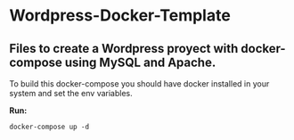 # Wordpress-Docker-Template

## Files to create a Wordpress proyect with docker-compose using MySQL and Apache.

To build this docker-compose you should have docker installed in your system and set the env variables.

**Run:**

```console
docker-compose up -d
```
